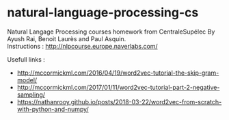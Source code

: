 # natural-language-processing-cs
Natural Langage Processing courses homework from CentraleSupélec
By Ayush Rai, Benoit Laurès and Paul Asquin.  
Instructions : http://nlpcourse.europe.naverlabs.com/  

Usefull links : 
- http://mccormickml.com/2016/04/19/word2vec-tutorial-the-skip-gram-model/  
- http://mccormickml.com/2017/01/11/word2vec-tutorial-part-2-negative-sampling/  
- https://nathanrooy.github.io/posts/2018-03-22/word2vec-from-scratch-with-python-and-numpy/  
